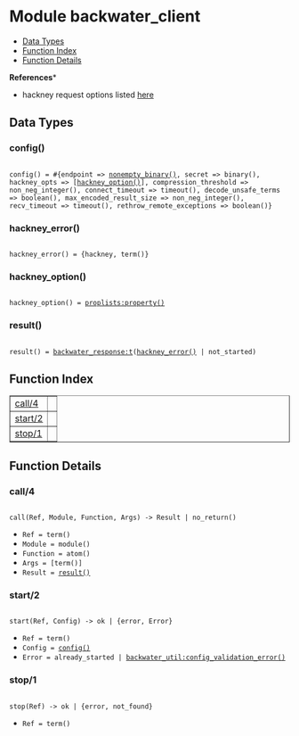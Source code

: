 

# Module backwater_client #
* [Data Types](#types)
* [Function Index](#index)
* [Function Details](#functions)

__References__*

* hackney request options listed [here](https://github.com/benoitc/hackney/blob/master/doc/hackney.md)

<a name="types"></a>

## Data Types ##




### <a name="type-config">config()</a> ###


<pre><code>
config() = #{endpoint =&gt; <a href="#type-nonempty_binary">nonempty_binary()</a>, secret =&gt; binary(), hackney_opts =&gt; [<a href="#type-hackney_option">hackney_option()</a>], compression_threshold =&gt; non_neg_integer(), connect_timeout =&gt; timeout(), decode_unsafe_terms =&gt; boolean(), max_encoded_result_size =&gt; non_neg_integer(), recv_timeout =&gt; timeout(), rethrow_remote_exceptions =&gt; boolean()}
</code></pre>




### <a name="type-hackney_error">hackney_error()</a> ###


<pre><code>
hackney_error() = {hackney, term()}
</code></pre>




### <a name="type-hackney_option">hackney_option()</a> ###


<pre><code>
hackney_option() = <a href="proplists.md#type-property">proplists:property()</a>
</code></pre>




### <a name="type-result">result()</a> ###


<pre><code>
result() = <a href="backwater_response.md#type-t">backwater_response:t</a>(<a href="#type-hackney_error">hackney_error()</a> | not_started)
</code></pre>

<a name="index"></a>

## Function Index ##


<table width="100%" border="1" cellspacing="0" cellpadding="2" summary="function index"><tr><td valign="top"><a href="#call-4">call/4</a></td><td></td></tr><tr><td valign="top"><a href="#start-2">start/2</a></td><td></td></tr><tr><td valign="top"><a href="#stop-1">stop/1</a></td><td></td></tr></table>


<a name="functions"></a>

## Function Details ##

<a name="call-4"></a>

### call/4 ###

<pre><code>
call(Ref, Module, Function, Args) -&gt; Result | no_return()
</code></pre>

<ul class="definitions"><li><code>Ref = term()</code></li><li><code>Module = module()</code></li><li><code>Function = atom()</code></li><li><code>Args = [term()]</code></li><li><code>Result = <a href="#type-result">result()</a></code></li></ul>

<a name="start-2"></a>

### start/2 ###

<pre><code>
start(Ref, Config) -&gt; ok | {error, Error}
</code></pre>

<ul class="definitions"><li><code>Ref = term()</code></li><li><code>Config = <a href="#type-config">config()</a></code></li><li><code>Error = already_started | <a href="backwater_util.md#type-config_validation_error">backwater_util:config_validation_error()</a></code></li></ul>

<a name="stop-1"></a>

### stop/1 ###

<pre><code>
stop(Ref) -&gt; ok | {error, not_found}
</code></pre>

<ul class="definitions"><li><code>Ref = term()</code></li></ul>

